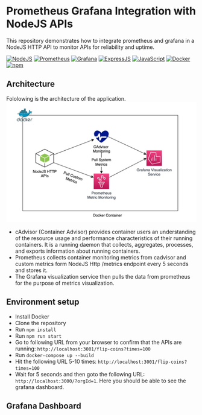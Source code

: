 # Prometheus Grafana Integration with NodeJS APIs

This repository demonstrates how to integrate prometheus and grafana in a NodeJS HTTP API to monitor APIs for
reliability and uptime.

[![NodeJS](https://img.shields.io/badge/Node.js-339933?style=for-the-badge&logo=nodedotjs&logoColor=white)](https://nodejs.org/en/) [![Prometheus](https://img.shields.io/badge/Prometheus-000000?style=for-the-badge&logo=prometheus&labelColor=000000)](https://prometheus.io/) [![Grafana](https://img.shields.io/badge/Grafana-F2F4F9?style=for-the-badge&logo=grafana&logoColor=orange&labelColor=F2F4F9
)](https://grafana.com/) [![ExpressJS](https://img.shields.io/badge/Express.js-000000?style=for-the-badge&logo=express&logoColor=white)](https://expressjs.com/) [![JavaScript](https://img.shields.io/badge/JavaScript-323330?style=for-the-badge&logo=javascript&logoColor=F7DF1E)](https://www.javascript.com/) [![Docker](https://img.shields.io/badge/Docker-2CA5E0?style=for-the-badge&logo=docker&logoColor=white
)](https://www.docker.com/) [![npm](https://img.shields.io/badge/npm-CB3837?style=for-the-badge&logo=npm&logoColor=white
)](https://www.npmjs.com/)


## Architecture
Fololowing is the architecture of the application.
[![Architecure Diagram](https://raw.githubusercontent.com/faizvasaya/prometheus-grapfana-integration/main/architecture.jpg)](https://raw.githubusercontent.com/faizvasaya/prometheus-grapfana-integration/main/architecture.jpg)

- cAdvisor (Container Advisor) provides container users an understanding of the resource usage and performance characteristics of their running containers. It is a running daemon that collects, aggregates, processes, and exports information about running containers. 
- Prometheus collects container monitoring metrics from cadvisor and custom metrics form NodeJS Http /metrics endpoint every 5 seconds and stores it.
- The Grafana visualization service then pulls the data from prometheus for the purpose of metrics visualization.

## Environment setup

- Install Docker
- Clone the repository
- Run `npm install`
- Run `npm run start`
- Go to following URL from your browser to confirm that the APIs are running: `http://localhost:3001/flip-coins?times=100`
- Run `docker-compose up --build`
- Hit the following URL 5-10 times: `http://localhost:3001/flip-coins?times=100` 
- Wait for 5 seconds and then goto the following URL: `http://localhost:3000/?orgId=1`. Here you should be able to see the grafana dashboard.

## Grafana Dashboard

